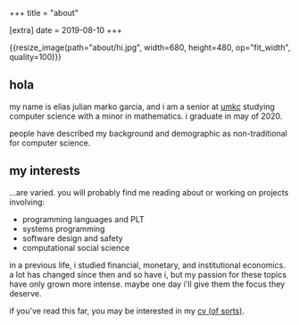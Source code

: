 +++
title = "about"

[extra]
date = 2019-08-10
+++

<div class="profile-pic">{{resize_image(path="about/hi.jpg", width=680, height=480, op="fit_width", quality=100)}}</div>

## hola

my name is elias julian marko garcia, and i am a senior at
[umkc](https://sce.umkc.edu/) studying computer science with a minor in
mathematics. i graduate in may of 2020.

people have described my background and demographic as non-traditional for
computer science.

## my interests

...are varied. you will probably find me reading about or working on projects
involving:
- programming languages and PLT
- systems programming
- software design and safety
- computational social science

in a previous life, i studied financial, monetary, and institutional
economics. a lot has changed since then and so have i, but my passion for these
topics have only grown more intense. maybe one day i'll give them the focus
they deserve.

if you've read this far, you may be interested in my [cv (of sorts)](assets/pdfs/cv.pdf).


